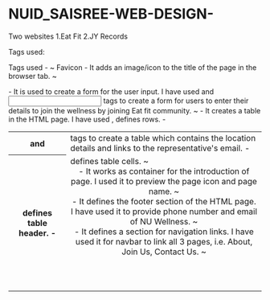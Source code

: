 # NUID_SAISREE-WEB-DESIGN-

Two websites 
1.Eat Fit
2.JY Records


Tags used:

Tags used - 
~ Favicon - It adds an image/icon to the title of the page in the browser tab.
~ <form> - It is used to create a form for the user input. I have used <label> and <input> tags to create a form for users to enter their details to join the wellness by joining Eat fit community.
~ <table> - It creates a table in the HTML page. I have used <tr>, <th> and <td> tags to create a table which contains the location details and links to the representative's email.
	- </tr> defines rows.
	- <th> defines table header.
	- <td> defines table cells.
~ <header> - It works as container for the introduction of page. I used it to preview the page icon and page name. 
~ <footer> - It defines the footer section of the HTML page. I have used it to provide phone number and email of NU Wellness.
~ <nav> - It defines a section for navigation links. I have used it for navbar to link all 3 pages, i.e. About, Join Us, Contact Us.
~ <style> - It is used to define the required css of the elements in the HTML page.
~ <img> - It is used to link an image to the HTML page. I have used .gif and .jpg for images and background-image.
~ <a> - Hyperlink - Used to define a hyperlink. the 'href' attribute in <a> is used to indicate the link's destination. I have used it,
	- in the navbar to link all 3 pages.
	- in table to link to the representative's email from the default mail app.
~ <button> - It defines a button. I have used it in main page at the bottom to link the button to the JOIN US HTML page.
~ <br> - It is used to break the line and move to the next line.
